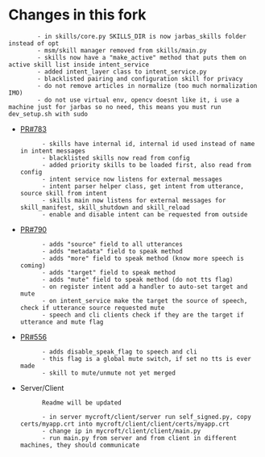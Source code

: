 # Changes in this fork

            - in skills/core.py SKILLS_DIR is now jarbas_skills folder instead of opt
            - msm/skill manager removed from skills/main.py
            - skills now have a "make_active" method that puts them on active skill list inside intent_service
            - added intent_layer class to intent_service.py
            - blacklisted pairing and configuration skill for privacy
            - do not remove articles in normalize (too much normalization IMO)
            - do not use virtual env, opencv doesnt like it, i use a machine just for jarbas so no need, this means you must run dev_setup.sh with sudo

- [PR#783](https://github.com/MycroftAI/mycroft-core/pull/783)

            - skills have internal id, internal id used instead of name in intent messages
            - blacklisted skills now read from config
            - added priority skills to be loaded first, also read from config
            - intent service now listens for external messages
            - intent parser helper class, get intent from utterance, source skill from intent
            - skills main now listens for external messages for skill_manifest, skill_shutdown and skill_reload
            - enable and disable intent can be requested from outside

- [PR#790](https://github.com/MycroftAI/mycroft-core/pull/790)

            - adds "source" field to all utterances
            - adds "metadata" field to speak method
            - adds "more" field to speak method (know more speech is coming)
            - adds "target" field to speak method
            - adds "mute" field to speak method (do not tts flag)
            - on register intent add a handler to auto-set target and mute
            - on intent_service make the target the source of speech, check if utterance source requested mute
            - speech and cli clients check if they are the target if utterance and mute flag

- [PR#556](https://github.com/MycroftAI/mycroft-core/pull/556)

            - adds disable_speak_flag to speech and cli
            - this flag is a global mute switch, if set no tts is ever made
            - skill to mute/unmute not yet merged

- Server/Client

            Readme will be updated

            - in server mycroft/client/server run self_signed.py, copy certs/myapp.crt into mycroft/client/client/certs/myapp.crt
            - change ip in mycroft/client/client/main.py
            - run main.py from server and from client in different machines, they should communicate